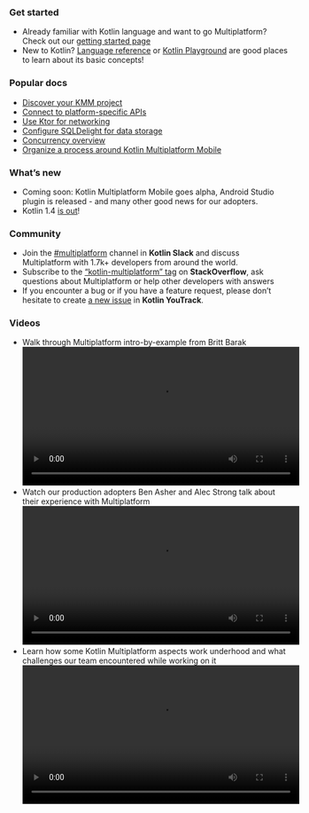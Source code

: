 [//]: # (title: Kotlin Multiplatform Mobile documentation)
[//]: # (auxiliary-id: Home)

### Get started

* Already familiar with Kotlin language and want to go Multiplatform? Check out our [getting started page](getting-started.md)
* New to Kotlin? [Language reference](https://kotlinlang.org/docs/reference/) or [Kotlin Playground](https://play.kotlinlang.org/koans/overview) are good places to learn about its basic concepts!

### Popular docs

* [Discover your KMM project](discover-kmm-project.md)
* [Connect to platform-specific APIs](connect-to-platform-specific-apis.md)
* [Use Ktor for networking](use-ktor-for-networking.md)
* [Configure SQLDelight for data storage](configure-sqldelight-for-data-storage.md)
* [Concurrency overview](concurrency-overview.md)
* [Organize a process around Kotlin Multiplatform Mobile](organize-process-around-kmm.md)

### What’s new

* Coming soon: Kotlin Multiplatform Mobile goes alpha, Android Studio plugin is released  - and many other good news for our adopters.
* Kotlin 1.4 [is out](https://blog.jetbrains.com/kotlin/2020/08/kotlin-1-4-released-with-a-focus-on-quality-and-performance/)!

### Community

* Join the [#multiplatform](https://kotlinlang.slack.com/archives/C3PQML5NU) channel in **Kotlin Slack** and discuss Multiplatform with 1.7k+ developers from around the world.
* Subscribe to the [“kotlin-multiplatform” tag](https://stackoverflow.com/questions/tagged/kotlin-multiplatform) on **StackOverflow**, ask questions about Multiplatform or help other developers with answers
* If you encounter a bug or if you have a feature request, please don’t hesitate to create [a new issue](https://youtrack.jetbrains.com/newIssue?project=KT) in **Kotlin YouTrack**.

### Videos

* Walk through Multiplatform intro-by-example from Britt Barak
<video src="6iO1KrSb9K4"
       height="250"/>
* Watch our production adopters Ben Asher and Alec Strong talk about their experience with Multiplatform
<video src="je8aqW48JiA"
       height="250"/>
* Learn how some Kotlin Multiplatform aspects work underhood and what challenges our team encountered while working on it
<video src="oBv1QykLAXc"
       height="250"/>